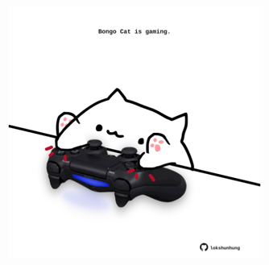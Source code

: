 <!-- built at 20/05/2022, 11:00:53 UTC -->
<p align="center">
  <img width="500" height="500" src="./ReadmeImage.svg">
</p>
